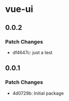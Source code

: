 # vue-ui

## 0.0.2

### Patch Changes

- df4647c: just a test

## 0.0.1

### Patch Changes

- 4d0729b: Initial package
